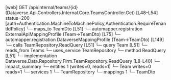 [web] GET /api/internal/teams/{id}  (Dataverse.Api.Controllers.Internal.Core.TeamsController.Get)  [L48–L54] status=200 [auth=Authentication.MachineToMachinePolicy,Authentication.RequireTenantIdPolicy]
  └─ maps_to TeamDto [L51]
    └─ automapper.registration ExternalApiMappingProfile (Team->TeamDto) [L75]
    └─ automapper.registration DataverseMappingProfile (Team->TeamDto) [L149]
  └─ calls TeamRepository.ReadQuery [L51]
  └─ query Team [L51]
    └─ reads_from Teams
  └─ uses_service TeamRepository
    └─ method ReadQuery [L51]
      └─ implementation Dataverse.Data.Repository.Firm.TeamRepository.ReadQuery [L8-L40]
  └─ impact_summary
    └─ entities 1 (writes=0, reads=1)
      └─ Team writes=0 reads=1
    └─ services 1
      └─ TeamRepository
    └─ mappings 1
      └─ TeamDto

